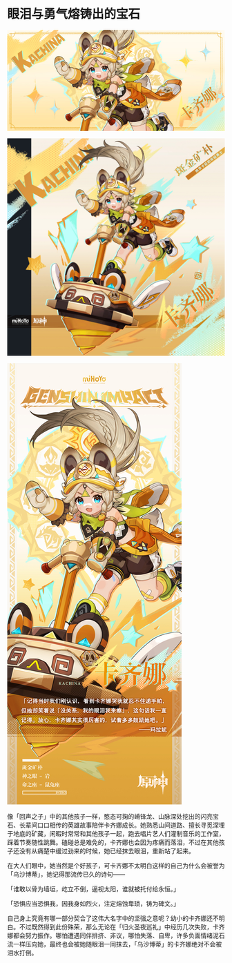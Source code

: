 # 眼泪与勇气熔铸出的宝石

![KACHINA-卡齐娜](./../A小卡/KACHINA-卡齐娜.jpg)

![KACHINA-卡齐娜](./../B方形卡/KACHINA-卡齐娜.jpg)

![KACHINA-卡齐娜](./../C立绘/KACHINA-卡齐娜.jpg)

像「回声之子」中的其他孩子一样，憨态可掬的嵴锋龙、山脉深处挖出的闪亮宝石、长辈间口口相传的英雄故事陪伴卡齐娜成长。她熟悉山间道路、擅长寻觅深埋于地底的矿藏，闲暇时常常和其他孩子一起，跑去唱片艺人们灌制音乐的工作室，踩着节奏随性跳舞。磕碰总是难免的，卡齐娜也会因为疼痛而落泪，不过在其他孩子还没有从痛楚中缓过劲来的时候，她已经抹去眼泪，重新站了起来。

在大人们眼中，她当然是个好孩子，可卡齐娜不太明白这样的自己为什么会被誉为「乌沙博蒂」，她记得那流传已久的诗句——

「谁敢以骨为墙垣，屹立不倒，逼视太阳，谁就被托付给永恒。」

「恐惧应当恐惧我，因我身如烈火，注定熔蚀卑琐，铸为碑文。」

自己身上究竟有哪一部分契合了这伟大名字中的坚强之意呢？幼小的卡齐娜还不明白。不过既然得到此份殊荣，那么无论在「归火圣夜巡礼」中经历几次失败，卡齐娜都会努力振作。哪怕遭遇同伴排挤、非议，哪怕失落、自卑，许多负面情绪泥石流一样压向她，最终也会被她随眼泪一同抹去，「乌沙博蒂」的卡齐娜绝对不会被泪水打倒。